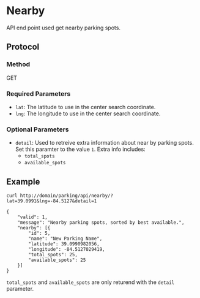 # Nearby

API end point used get nearby parking spots.

## Protocol

### Method

GET

### Required Parameters

- `lat`: The latitude to use in the center search coordinate.
- `lng`: The longitude to use in the center search coordinate.

### Optional Parameters

- `detail`: Used to retreive extra information about near by parking spots. Set this paramter to the value `1`. Extra info includes:
  - `total_spots`
  - `available_spots`

## Example

```
curl http://domain/parking/api/nearby/?lat=39.0991&lng=-84.5127&detail=1

{
	"valid": 1,
	"message": "Nearby parking spots, sorted by best available.",
	"nearby": [{
		"id": 5,
		"name": "New Parking Name",
		"latitude": 39.0990982056,
		"longitude": -84.5127029419,
		"total_spots": 25,
		"available_spots": 25
	}]
}
```

`total_spots` and `available_spots` are only returend with the `detail` parameter.
